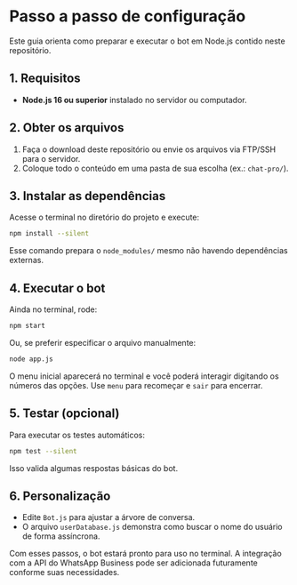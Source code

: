 # Passo a passo de configuração

Este guia orienta como preparar e executar o bot em Node.js contido neste repositório.

## 1. Requisitos

- **Node.js 16 ou superior** instalado no servidor ou computador.

## 2. Obter os arquivos

1. Faça o download deste repositório ou envie os arquivos via FTP/SSH para o servidor.
2. Coloque todo o conteúdo em uma pasta de sua escolha (ex.: `chat-pro/`).

## 3. Instalar as dependências

Acesse o terminal no diretório do projeto e execute:

```bash
npm install --silent
```

Esse comando prepara o `node_modules/` mesmo não havendo dependências externas.

## 4. Executar o bot

Ainda no terminal, rode:

```bash
npm start
```

Ou, se preferir especificar o arquivo manualmente:

```bash
node app.js
```

O menu inicial aparecerá no terminal e você poderá interagir digitando os números das opções. Use `menu` para recomeçar e `sair` para encerrar.

## 5. Testar (opcional)

Para executar os testes automáticos:

```bash
npm test --silent
```

Isso valida algumas respostas básicas do bot.

## 6. Personalização

- Edite `Bot.js` para ajustar a árvore de conversa.
- O arquivo `userDatabase.js` demonstra como buscar o nome do usuário de forma assíncrona.

Com esses passos, o bot estará pronto para uso no terminal. A integração com a API do WhatsApp Business pode ser adicionada futuramente conforme suas necessidades.

